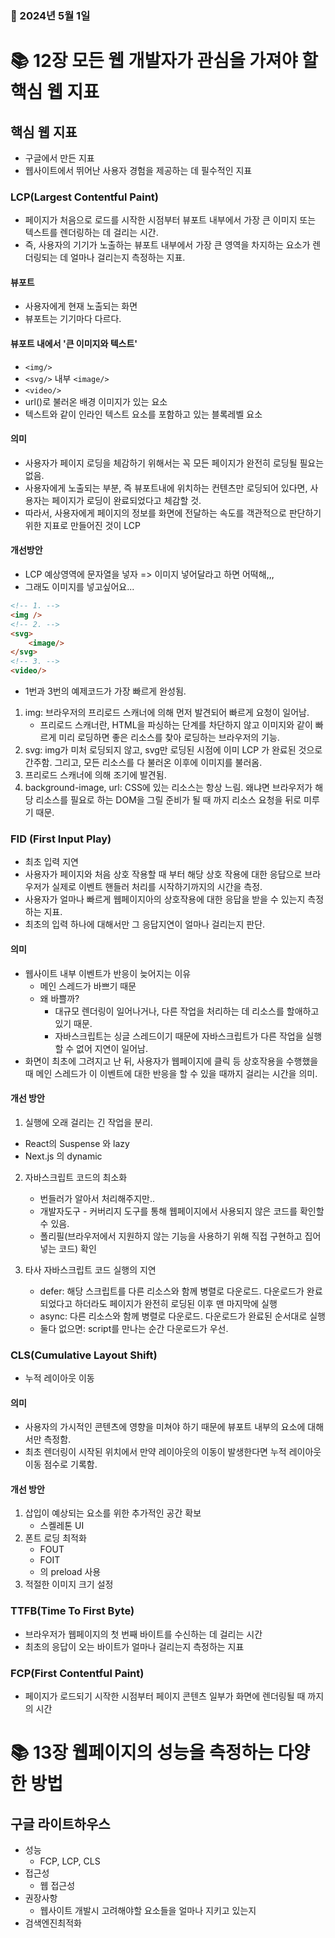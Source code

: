 ### 📅 2024년 5월 1일

# 📚 12장 모든 웹 개발자가 관심을 가져야 할 핵심 웹 지표

## 핵심 웹 지표
- 구글에서 만든 지표
- 웹사이트에서 뛰어난 사용자 경험을 제공하는 데 필수적인 지표

### LCP(Largest Contentful Paint) 
- 페이지가 처음으로 로드를 시작한 시점부터 뷰포트 내부에서 가장 큰 이미지 또는 텍스트를 렌더링하는 데 걸리는 시간.
- 즉, 사용자의 기기가 노출하는 뷰포트 내부에서 가장 큰 영역을 차지하는 요소가 렌더링되는 데 얼마나 걸리는지 측정하는 지표.
#### 뷰포트
- 사용자에게 현재 노출되는 화면
- 뷰포트는 기기마다 다르다.

#### 뷰포트 내에서 '큰 이미지와 텍스트'
- `<img/>`
- `<svg/>` 내부 `<image/>`
- `<video/>`
- url()로 불러온 배경 이미지가 있는 요소
- 텍스트와 같이 인라인 텍스트 요소를 포함하고 있는 블록레벨 요소


#### 의미
- 사용자가 페이지 로딩을 체감하기 위해서는 꼭 모든 페이지가 완전히 로딩될 필요는 없음.
- 사용자에게 노출되는 부분, 즉 뷰포트내에 위치하는 컨텐츠만 로딩되어 있다면, 사용자는 페이지가 로딩이 완료되었다고 체감할 것.
- 따라서, 사용자에게 페이지의 정보를 화면에 전달하는 속도를 객관적으로 판단하기 위한 지표로 만들어진 것이 LCP

#### 개선방안
- LCP 예상영역에 문자열을 넣자 => 이미지 넣어달라고 하면 어떡해,,,
- 그래도 이미지를 넣고싶어요...

```html
<!-- 1. -->
<img />
<!-- 2. -->
<svg>
    <image/>
</svg>
<!-- 3. -->
<video/>
```

- 1번과 3번의 예제코드가 가장 빠르게 완성됨.


1. img: 브라우저의 프리로드 스캐너에 의해 먼저 발견되어 빠르게 요청이 일어남.
   - 프리로드 스캐너란, HTML을 파싱하는 단계를 차단하지 않고 이미지와 같이 빠르게 미리 로딩하면 좋은 리소스를 찾아 로딩하는 브라우저의 기능.
2. svg: img가 미처 로딩되지 않고, svg만 로딩된 시점에 이미 LCP 가 완료된 것으로 간주함. 그리고, 모든 리소스를 다 불러온 이후에 이미지를 불러옴.
3. 프리로드 스캐너에 의해 조기에 발견됨.
4. background-image, url: CSS에 있는 리소스는 항상 느림. 왜냐면 브라우저가 해당 리소스를 필요로 하는 DOM을 그릴 준비가 될 때 까지 리소스 요청을 뒤로 미루기 때문.

### FID (First Input Play)
- 최초 입력 지연
- 사용자가 페이지와 처음 상호 작용할 때 부터 해당 상호 작용에 대한 응답으로 브라우저가 실제로 이벤트 핸들러 처리를 시작하기까지의 시간을 측정.
- 사용자가 얼마나 빠르게 웹페이지아의 상호작용에 대한 응답을 받을 수 있는지 측정하는 지표.
- 최초의 입력 하나에 대해서만 그 응답지연이 얼마나 걸리는지 판단.

#### 의미
- 웹사이트 내부 이벤트가 반응이 늦어지는 이유
  - 메인 스레드가 바쁘기 때문
  - 왜 바쁠까?
    - 대규모 렌더링이 일어나거나, 다른 작업을 처리하는 데 리소스를 할애하고 있기 때문.
    - 자바스크립트는 싱글 스레드이기 때문에 자바스크립트가 다른 작업을 실행할 수 없어 지연이 일어남.
- 화면이 최초에 그려지고 난 뒤, 사용자가 웹페이지에 클릭 등 상호작용을 수행했을 때 메인 스레드가 이 이벤트에 대한 반응을 할 수 있을 때까지 걸리는 시간을 의미.

#### 개선 방안
1. 실행에 오래 걸리는 긴 작업을 분리.
 - React의 Suspense 와 lazy
 - Next.js 의 dynamic

2. 자바스크립트 코드의 최소화
   - 번들러가 알아서 처리해주지만..
   - 개발자도구 - 커버리지 도구를 통해 웹페이지에서 사용되지 않은 코드를 확인할 수 있음.
   - 폴리필(브라우저에서 지원하지 않는 기능을 사용하기 위해 직접 구현하고 집어넣는 코드) 확인

3. 타사 자바스크립트 코드 실행의 지연
   - defer: 해당 스크립트를 다른 리소스와 함께 병렬로 다운로드. 다운로드가 완료되었다고 하더라도 페이지가 완전히 로딩된 이후 맨 마지막에 실행
   - async: 다른 리소스와 함께 병렬로 다운로드. 다운로드가 완료된 순서대로 실행
   - 둘다 없으면: script를 만나는 순간 다운로드가 우선. 

### CLS(Cumulative Layout Shift)
- 누적 레이아웃 이동

#### 의미
- 사용자의 가시적인 콘텐츠에 영향을 미쳐야 하기 때문에 뷰포트 내부의 요소에 대해서만 측정함.
- 최초 렌더링이 시작된 위치에서 만약 레이아웃의 이동이 발생한다면 누적 레이아웃 이동 점수로 기록함.

#### 개선 방안
1. 삽입이 예상되는 요소를 위한 추가적인 공간 확보
   - 스켈레톤 UI
2. 폰트 로딩 최적화
   - FOUT
   - FOIT
    - <link/>의 preload 사용
3. 적절한 이미지 크기 설정
    

### TTFB(Time To First Byte)
- 브라우저가 웹페이지의 첫 번째 바이트를 수신하는 데 걸리는 시간
- 최초의 응답이 오는 바이트가 얼마나 걸리는지 측정하는 지표

### FCP(First Contentful Paint)
- 페이지가 로드되기 시작한 시점부터 페이지 콘텐츠 일부가 화면에 렌더링될 때 까지의 시간


# 📚 13장 웹페이지의 성능을 측정하는 다양한 방법
## 구글 라이트하우스
- 성능
  - FCP, LCP, CLS
- 접근성
  - 웹 접근성
- 권장사항
  - 웹사이트 개발시 고려해야할 요소들을 얼마나 지키고 있는지
- 검색엔진최적화

